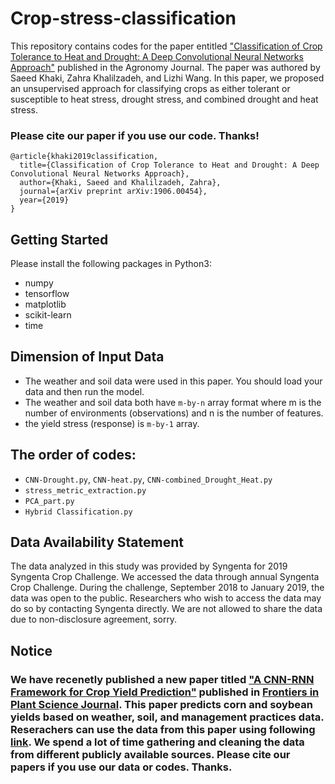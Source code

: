 # Crop-stress-classification

This repository contains codes for the paper entitled <a href="https://doi.org/10.3390/agronomy9120833" target="_blank">"Classification of Crop Tolerance to Heat and Drought: A Deep Convolutional Neural Networks Approach"</a> published in the Agronomy Journal. The paper was authored by Saeed Khaki, Zahra Khalilzadeh, and Lizhi Wang. In this paper, we proposed an unsupervised approach for classifying crops as either tolerant or susceptible to heat stress, drought stress, and combined drought and heat stress.

### Please cite our paper if you use our code. Thanks!
```
@article{khaki2019classification,
  title={Classification of Crop Tolerance to Heat and Drought: A Deep Convolutional Neural Networks Approach},
  author={Khaki, Saeed and Khalilzadeh, Zahra},
  journal={arXiv preprint arXiv:1906.00454},
  year={2019}
}

```


## Getting Started 

Please install the following packages in Python3:

- numpy
- tensorflow
- matplotlib
- scikit-learn
- time


## Dimension of Input Data

- The weather and soil data were used in this paper. You should load your data and then run the model.
- The weather and soil data both have `m-by-n` array format where m is the number of environments (observations) and n is the number of features.
- the yield stress (response) is `m-by-1` array.


## The order of codes:

- `CNN-Drought.py`, `CNN-heat.py`, `CNN-combined_Drought_Heat.py`
- `stress_metric_extraction.py`
-  `PCA_part.py`
- `Hybrid Classification.py`




##  Data Availability Statement 

The data analyzed in this study was provided by Syngenta for 2019 Syngenta Crop Challenge. We accessed
the data through annual Syngenta Crop Challenge. During the challenge, September 2018 to January 2019,
the data was open to the public. Researchers who wish to access the data may do so by contacting Syngenta
directly. We are not allowed to share the data due to non-disclosure agreement, sorry.




## Notice

### We have recenetly published a new paper titled <a href="https://arxiv.org/abs/1911.09045" target="_blank">"A CNN-RNN Framework for Crop Yield Prediction"</a> published in <a href="https://www.frontiersin.org/articles/10.3389/fpls.2019.01750/abstract" target="_blank"> Frontiers in Plant Science Journal</a>. This paper predicts corn and soybean yields based on weather, soil, and management practices data. Reserachers can use the data from this paper using following <a href="https://github.com/saeedkhaki92/CNN-RNN-Yield-Prediction" target="_blank"> link</a>. We spend a lot of time gathering and cleaning the data from different publicly available sources. Please cite our papers if you use our data or codes. Thanks.

